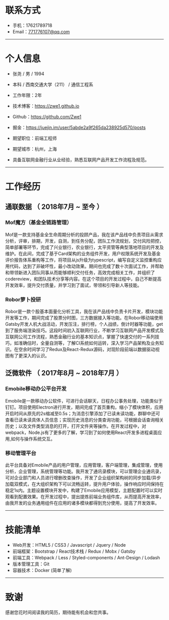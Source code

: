 # 联系方式

- 手机：17621789718
- Email：771776107@qq.com 
---

# 个人信息

 - 张尧 / 男 / 1994 
 - 本科 / 西南交通大学（211） / 通信工程系
 - 工作年限：2年
 - 技术博客：https://zwe1.github.io
 - Github：https://github.com/Zwe1
 - 掘金：https://juejin.im/user/5abde2a9f265da238925d570/posts

 - 期望职位：前端工程师
 - 期望城市：杭州，上海
 - 具备互联网金融行业从业经验，熟悉互联网产品开发工作流程及规范。

---

# 工作经历

## 通联数据 （ 2018年7月 ~ 至今 ）

### Mof魔方（基金全链路管理）
Mof是一款支持基金全生命周期分析的投顾产品，我在该产品线中负责项目从需求分析，评审，排期，开发，自测，到任务分配，团队工作流规划，交付风险把控，简单部署等环节，完成了兴业银行，农业银行，太平资管等典型落地项目的开发及维护。在此间，完成了基于Card架构的业务组件开发，用户权限系统开发及基金评价报告体系重构等工作，将项目从js升级为typescript，编写自定义监控重构应用代码，达到了非破坏性，最小改动效果。期间也完成了数十次面试工作，并帮助和带领新进入团队同事从而能够顺利交付任务，高效完成相关工作，并组织了codereview，和团队技术分享等内容。在这个项目的开发过程中，自己不断提高开发效率，提升交付质量，并学习到了面试，带领和引导新人等技能。


### Robor萝卜投研 
Robor是一款个股基本面量化分析工具，我在该产品线中负责卡片开发，模块功能开发等工作，期间完成了股票分时图，三方数据接入等功能。在Robor移动端使用Gatsby开发人机大战活动，开发压注，排行榜，个人战绩，倒计时器等功能，get到了服务端渲染技巧。这段时间初入互联网行业，不断学习互联网产品开发模式及互联网公司工作流程，熟悉金融行业的基本知识点，掌握了快速交付的一系列技巧，如准确估时，全量自测等，了解CI系统如何运转，深入学习产品架构及业务知识。在空余时间学习了Redux及React-Redux源码，对现阶段前端以数据驱动视图有了更深入的认识。

 
## 泛微软件 （ 2017年8月 ~ 2018年7月 ）

### Emobile移动办公平台开发
Emobile是一款移动办公软件，可进行会话聊天，日程办公事务处理，功能类似于钉钉。项目使用Electron进行开发，期间完成了首页重构，缩小了模块体积，应用开启时间从原先的2s缩减至0.5s；为消息引擎添加了已读未读功能，群聊中还可查看已读未读具体人员信息；实现历史消息的分类查询功能，可根据会话查询相关历史；以及文件类型消息的打开，打开文件夹等操作。在开发过程中，对webpack，Node.js有了更多的了解，学习到了如何使用React开发多进程桌面应用,如何与操作系统交互。

### 移动管理平台

此平台具备对Emobile产品的用户管理，应用管理，客户端管理，集成管理，使用分析，企业管理，系统管理等功能。我开发了通讯录模块，可以管理企业通讯录，可对企业部门和人员进行增删改查操作，开发了企业组织架构树的同步加载/异步加载双模式，在大组织架构下可以流畅运转，提升用户体验，操作响应时间保持在稳定1s内。主题设置模块开发中，构建了Emobile应用模型，主题配置时可以实时观看到配置效果。在开发过程中，提出提炼前端业务组件库，从而提高开发效率，由我开发的业务通用组件在应用的诸多模块都得到充分使用，提高了开发效率。

---

# 技能清单

- Web开发：HTML5 / CSS3 / Javascript / Jquery / Node
- 前端框架：Bootstrap / React技术栈 / Redux / Mobx / Gatsby
- 前端工具：Webpack / Less / Styled-components / Ant-Design / Lodash
- 版本管理工具：Git
- 容器技术：Docker (简单了解)

---

# 致谢
感谢您花时间阅读我的简历，期待能有机会和您共事。
